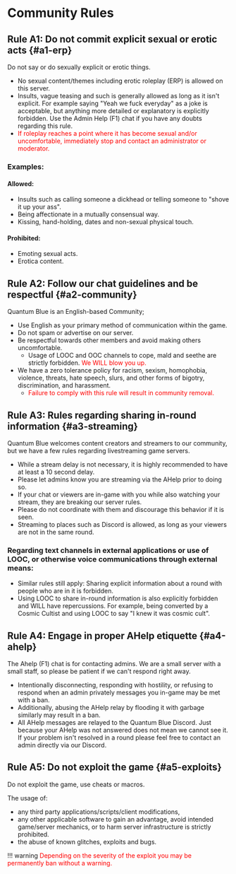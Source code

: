 # Community Rules

## Rule A1: Do not commit explicit sexual or erotic acts {#a1-erp}

Do not say or do sexually explicit or erotic things.

- No sexual content/themes including erotic roleplay (ERP) is allowed on this server.
- Insults, vague teasing and such is generally allowed as long as it isn't explicit. For example saying "Yeah we fuck everyday" as a joke is acceptable, but anything more detailed or explanatory is explicitly forbidden. Use the Admin Help (F1) chat if you have any doubts regarding this rule.
- <span style="color: #ff0000;">If roleplay reaches a point where it has become sexual and/or uncomfortable, immediately stop and contact an administrator or moderator.</span>

### Examples:

#### Allowed:

- Insults such as calling someone a dickhead or telling someone to "shove it up your ass".
- Being affectionate in a mutually consensual way.
- Kissing, hand-holding, dates and non-sexual physical touch.

#### Prohibited:

- Emoting sexual acts.
- Erotica content.

## Rule A2: Follow our chat guidelines and be respectful {#a2-community}

Quantum Blue is an English-based Community;

- Use English as your primary method of communication within the game.
- Do not spam or advertise on our server.
- Be respectful towards other members and avoid making others uncomfortable.
    - Usage of LOOC and OOC channels to cope, mald and seethe are strictly forbidden. <span style="color: #ff0000;">We WILL blow you up.</span>
- We have a zero tolerance policy for racism, sexism, homophobia, violence, threats, hate speech, slurs, and other forms of bigotry, discrimination, and harassment.
    - <span style="color: #ff0000;">Failure to comply with this rule will result in community removal.</span>

## Rule A3: Rules regarding sharing in-round information {#a3-streaming}

Quantum Blue welcomes content creators and streamers to our community, but we have a few rules regarding livestreaming game servers.

- While a stream delay is not necessary, it is highly recommended to have at least a 10 second delay.
- Please let admins know you are streaming via the AHelp prior to doing so.
- If your chat or viewers are in-game with you while also watching your stream, they are breaking our server rules.
- Please do not coordinate with them and discourage this behavior if it is seen.
- Streaming to places such as Discord is allowed, as long as your viewers are not in the same round.

### Regarding text channels in external applications or use of LOOC, or otherwise voice communications through external means:

- Similar rules still apply: Sharing explicit information about a round with people who are in it is forbidden.
- Using LOOC to share in-round information is also explicitly forbidden and WILL have repercussions. For example, being converted by a Cosmic Cultist and using LOOC to say "I knew it was cosmic cult".

## Rule A4: Engage in proper AHelp etiquette {#a4-ahelp}

The Ahelp (F1) chat is for contacting admins. We are a small server with a small staff, so please be patient if we can't respond right away.

- Intentionally disconnecting, responding with hostility, or refusing to respond when an admin privately messages you in-game may be met with a ban.
- Additionally, abusing the AHelp relay by flooding it with garbage similarly may result in a ban.
- All AHelp messages are relayed to the Quantum Blue Discord. Just because your AHelp was not answered does not mean we cannot see it. If your problem isn't resolved in a round please feel free to contact an admin directly via our Discord.

## Rule A5: Do not exploit the game {#a5-exploits}

Do not exploit the game, use cheats or macros.

The usage of:

- any third party applications/scripts/client modifications,
- any other applicable software to gain an advantage, avoid intended game/server mechanics, or to harm server infrastructure is strictly prohibited.
- the abuse of known glitches, exploits and bugs.

!!! warning
    <span style="color: #ff0000;">Depending on the severity of the exploit you may be permanently ban without a warning.</span>